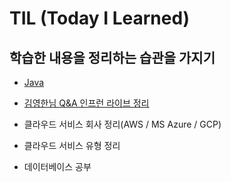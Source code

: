 # TIL (Today I Learned)

## 학습한 내용을 정리하는 습관을 가지기

- [Java](https://github.com/ysy1225/TIL/blob/main/Java.md)

- [김영한님 Q&A 인프런 라이브 정리](https://github.com/ysy1225/TIL/blob/main/%EA%B9%80%EC%98%81%ED%95%9C%EB%8B%98%20Q%26A%20%EB%9D%BC%EC%9D%B4%EB%B8%8C%20%EC%A0%95%EB%A6%AC.md)
- 클라우드 서비스 회사 정리(AWS / MS Azure / GCP)
- 클라우드 서비스 유형 정리
- 데이터베이스 공부